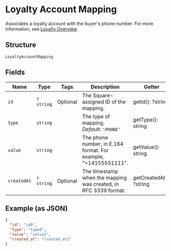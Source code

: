 
# Loyalty Account Mapping

Associates a loyalty account with the buyer's phone number.
For more information, see
[Loyalty Overview](https://developer.squareup.com/docs/docs/loyalty/overview).

## Structure

`LoyaltyAccountMapping`

## Fields

| Name | Type | Tags | Description | Getter | Setter |
|  --- | --- | --- | --- | --- | --- |
| `id` | `?string` | Optional | The Square-assigned ID of the mapping. | getId(): ?string | setId(?string id): void |
| `type` | `string` |  | The type of mapping.<br>*Default: `'PHONE'`* | getType(): string | setType(string type): void |
| `value` | `string` |  | The phone number, in E.164 format. For example, "+14155551111". | getValue(): string | setValue(string value): void |
| `createdAt` | `?string` | Optional | The timestamp when the mapping was created, in RFC 3339 format. | getCreatedAt(): ?string | setCreatedAt(?string createdAt): void |

## Example (as JSON)

```json
{
  "id": "id0",
  "type": "type0",
  "value": "value2",
  "created_at": "created_at2"
}
```

